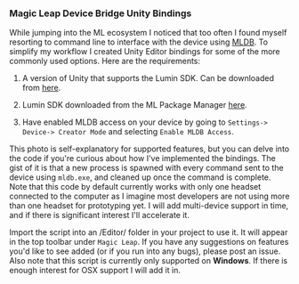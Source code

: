 ### Magic Leap Device Bridge Unity Bindings

While jumping into the ML ecosystem I noticed that too often I found myself resorting to command line to interface with the device using [MLDB](https://creator.magicleap.com/learn/guides/magic-leap-device-bridge-reference). To simplify my workflow I created Unity Editor bindings for some of the more commonly used options. Here are the requirements:

1) A version of Unity that supports the Lumin SDK. Can be downloaded from [here](https://unity3d.com/partners/magicleap).

2) Lumin SDK downloaded from the ML Package Manager [here](https://creator.magicleap.com/downloads/lumin-sdk/unity).

3) Have enabled MLDB access on your device by going to `Settings-> Device-> Creator Mode` and selecting `Enable MLDB Access`.

This photo is self-explanatory for supported features, but you can delve into the code if you're curious about how I've implemented the bindings. The gist of it is that a new process is spawned with every command sent to the device using `mldb.exe`, and cleaned up once the command is complete. Note that this code by default currently works with only one headset connected to the computer as I imagine most developers are not using more than one headset for prototyping yet. I will add multi-device support in time, and if there is significant interest I'll accelerate it.



Import the script into an /Editor/ folder in your project to use it. It will appear in the top toolbar under `Magic Leap`. If you have any suggestions on features you'd like to see added (or if you run into any bugs), please post an issue. Also note that this script is currently only supported on **Windows**. If there is enough interest for OSX support I will add it in. 

